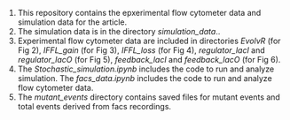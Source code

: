 1. This repository contains the epxerimental flow cytometer data and simulation data for the article.
2. The simulation data is in the directory <i>simulation_data</i>..
3. Experimental flow cytometer data are included in directories <i>EvolvR</i> (for Fig 2), <i>IFFL_gain</i> (for Fig 3), <i>IFFL_loss</i> (for Fig 4), <i>regulator_lacI</i> and <i>regulator_lacO</i> (for Fig 5), <i>feedback_lacI</i> and <i>feedback_lacO</i> (for Fig 6).
4. The <i>Stochastic_simulation.ipynb</i> includes the code to run and analyze simulation. The <i>facs_data.ipynb</i> includes the code to run and analyze flow cytometer data.
5. The <i>mutant_events</i> directory contains saved files for mutant events and total events derived from facs recordings.
